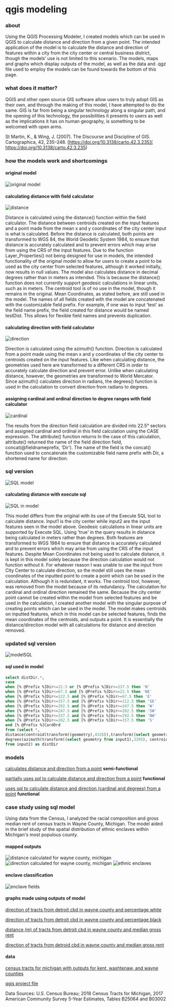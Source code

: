# qgis modeling

### about
Using the QGIS Processing Modeler, I created models which can be used in QGIS to calculate distance and direction from a given point. The intended application of the model is to calculate the distance and direction of features within a city from the city center or central business district, though the models’ use is not limited to this scenario. The models, maps and graphs which display outputs of the model, as well as the data and .qgz file used to employ the models can be found towards the bottom of this page. 

### what does it matter?
QGIS and other open source GIS software allow users to truly adopt GIS as their own, and through the making of this model, I have attempted to do the same. GIS is far from being a singular technology along a singular path, and the opening of this technology, the possibilities it presents to users as well as the implications it has on human geography, is something to be welcomed with open arms.  

St Martin, K., & Wing, J. (2007). The Discourse and Discipline of GIS. Cartographica, 42, 235–248. [https://doi.org/10.3138/carto.42.3.235]( https://doi.org/10.3138/carto.42.3.235)


### how the models work and shortcomings
#### original model
![original model](images/distDir.PNG)

#### calculating distance with field calculator 
![distance](images/distance.PNG)

Distance is calculated using the distance() function within the field calculator. The distance between centroids created on the input features and a point made from the mean x and y coordinates of the city center input is what is calculated. Before the distance is calculated, both points are transformed to WGS 84, the World Geodetic System 1984, to ensure that distance is accurately calculated and to prevent errors which may arise from using the CRS of the input features. Due to the function Layer_Properties() not being designed for use in models, the intended functionality of the original model to allow for users to create a point to be used as the city center from selected features, although it worked initially, now results in null values. The model also calculates distance in decimal degrees rather than in meters as intended. This is because the distance() function does not currently support geodesic calculations in linear units, such as in meters. The centroid tool is of no use in the model, though it remains in the original. Mean Coordinates, as stated before, are still used in the model. The names of all fields created with the model are concatenated with the customizable field prefix. For example, if one was to input ‘test’ as the field name prefix, the field created for distance would be named testDist. This allows for flexible field names and prevents duplication.

#### calculating direction with field calculator
![direction](images/direction.PNG)

Direction is calculated using the azimuth() function. Direction is calculated from a point made using the mean x and y coordinates of the city center to centroids created on the input features. Like when calculating distance, the geometries used here are transformed to a different CRS in order to accurately calculate direction and prevent error. Unlike when calculating distance, however, the geometries are transformed to World Mercator. Since azimuth() calculates direction in radians, the degrees() function is used in the calculation to convert direction from radians to degrees.  

#### assigning cardinal and ordinal direction to degree ranges with field calculator
![cardinal](images/cardOrd.PNG)

The results from the direction field calculation are divided into 22.5° sectors and assigned cardinal and ordinal in this field calculation using the CASE expression. The attribute() function returns In the case of this calculation, attribute() returned the name of the field direction field, concat(@fieldnameprefix, ‘Dir’). The name of the field is the concat() function used to concatenate the customizable field name prefix with Dir, a shortened name for direction.  

### sql version
![SQL model](images/distDirSQL2.PNG)
#### calculating distance with execute sql
![SQL in model](images/SQL.PNG)

This model differs from the original with its use of the Execute SQL tool to calculate distance. Input1 is the city center while input2 are the input features seen in the model above. Geodesic calculations in linear units are supported by Execute SQL. Using 'true' in the query results in distance being calculated in meters rather than degrees. Both features are transformed to WGS 1984 to ensure that distance is accurately calculated and to prevent errors which may arise from using the CRS of the input features. Despite Mean Coordinates not being used to calculate distance, it is kept in this model solely because the direction calculation would not function without it. For whatever reason I was unable to use the input from City Center to calculate direction, so the model still uses the mean coordinates of the inputted point to create a point which can be used in the calculation. Although it is redundant, it works. The centroid tool, however, was removed from the model because of its redundancy. The calculation for cardinal and ordinal direction remained the same. Because the city center point cannot be created within the model from selected features and be used in the calculation, I created another model with the singular purpose of creating points which can be used in the model. The model makes centroids on inputted features, which in this model can be selected features, finds the mean coordinates of the centroids, and outputs a point. It is essentially the distance/direction model with all calculations for distance and direction removed. 

### updated sql version
![modelSQL](images/updatedSQL.png)

#### sql used in model 
```sql
select distDir.*,
case
when [% @Prefix %]Dir<=22.5 or [% @Prefix %]Dir>=337.5 then 'N'
when [% @Prefix %]Dir<=67.5 and [% @Prefix %]Dir>=22.5 then 'NE'
when [% @Prefix %]Dir<=122.5 and [% @Prefix %]Dir>=67.5 then 'E'
when [% @Prefix %]Dir<=157.5 and [% @Prefix %]Dir>=112.5 then 'SE'
when [% @Prefix %]Dir<=292.5 and [% @Prefix %]Dir>=247.5 then 'W'
when [% @Prefix %]Dir<=247.5 and [% @Prefix %]Dir>=202.5 then 'SW'
when [% @Prefix %]Dir<=337.5 and [% @Prefix %]Dir>=292.5 then 'NW'
when [% @Prefix %]Dir<=202.5 and [% @Prefix %]Dir>=157.5 then 'S'
end [% @Prefix %]CardOrd
from (select *,
distance(centroid(transform((geometry),4326)),transform((select geometry from input1),4326), true) as [% @Prefix %]Dist,
degrees(azimuth(transform((select geometry from input1),3395), centroid(transform((geometry),3395)))) as [% @Prefix %]Dir
from input2) as distDir
```

### models
[calculates distance and direction from a point](models/distDirFromPoint.model3) **semi-functional**

[partially uses sql to calculate distance and direction from a point](qgisModelSQL.md) **functional**

[uses sql to calculate distance and direction (cardinal and degrees) from a point](models/updatedDistDirSQL.model3) **functional**

### case study using sql model
Using data from the Census, I analyzed the racial composition and gross median rent of census tracts in Wayne County, Michigan. The model aided in the brief study of the spatial distribution of ethnic enclaves within Michigan's most populous county.

#### mapped outputs
![distance calculated for wayne county, michigan](images/wayneDistMI.png)
![direction calculated for wayne county, michigan](images/wayneDirMI.png)
![ethnic enclaves](images/wayneEnclaveMI.png)

#### enclave classification 
![enclave fields](images/enclavesField.PNG)



#### graphs made using outputs of model

[direction of tracts from detroit cbd in wayne county and percentage white](graphs/pctWhiteWayne.html)

[direction of tracts from detroit cbd in wayne county and percentage black](graphs/pctBlackWayne.html)

[distance (m) of tracts from detroit cbd in wayne county and median gross rent](graphs/medianGrossRentWayne.html)

[direction of tracts from detroid cbd in wayne county and median gross rent](graphs/medianGrossRentDirWayne.html)

#### data
[census tracts for michigan with outputs for kent, washtenaw, and wayne counties](data/censusMI.gpkg)

[qgis project file](data/censusMI.qgz)

Data Sources: U.S. Census Bureau; 2018 Census Tracts for Michigan, 2017 American Community Survey 5-Year Estimates, Tables B25064 and B03002
